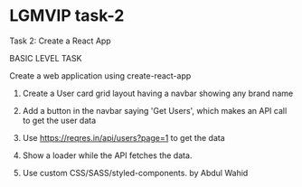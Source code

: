 # LGMVIP task-2
Task 2: Create a React App

BASIC LEVEL TASK

Create a web application using create-react-app

1. Create a User card grid layout having a navbar showing any brand name 

2. Add a button in the navbar saying 'Get Users', which makes an API call to get the user data

3. Use https://reqres.in/api/users?page=1 to get the data 

4. Show a loader while the API fetches the data. 

5. Use custom CSS/SASS/styled-components.
 by Abdul Wahid 


